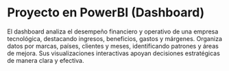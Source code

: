 # Proyecto en PowerBI (Dashboard)
El dashboard analiza el desempeño financiero y operativo de una empresa tecnológica, destacando ingresos, beneficios, gastos y márgenes. Organiza datos por marcas, países, clientes y meses, identificando patrones y áreas de mejora. Sus visualizaciones interactivas apoyan decisiones estratégicas de manera clara y efectiva.
